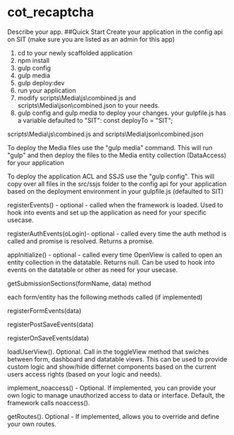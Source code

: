 cot_recaptcha
===========
Describe your app.
##Quick Start
Create your application in the config api on SIT (make sure you are listed as an admin for this app)
1. cd to your newly scaffolded application
1. npm install
1. gulp config
1. gulp media
1. gulp deploy:dev
1. run your application
1. modify scripts\Media\js\combined.js and scripts\Media\json\combined.json to your needs.
1. gulp config and gulp media to deploy your changes.
your gulpfile.js has a variable defaulted to "SIT": const deployTo = "SIT";

scripts\Media\js\combined.js and scripts\Media\json\combined.json

To deploy the Media files use the "gulp media" command. This will run "gulp" and then deploy  the files to the Media entity collection (DataAccess) for your application

To deploy the application ACL and SSJS use the "gulp config". This will copy over all files in the src/ssjs folder to the config api for your application based on the deployment environment in your gulpfile.js (defaulted to SIT) 


registerEvents() - optional - called when the framework is loaded. Used to hook into events and set up the application as need for your specific usecase.

registerAuthEvents(oLogin)- optional - called every time the auth method is called and promise is resolved. Returns a promise.

appInitialize() - optional - called every time OpenView is called to open an entity collection in the datatable. Returns null. Can be used to hook into events on the datatable or other as need for your usecase.

getSubmissionSections(formName, data) method

each form/entity has the following methods called (if implemented)


registerFormEvents(data)

registerPostSaveEvents(data)

registerOnSaveEvents(data)

loadUserView(). Optional. Call in the toggleView method that swiches between form, dashboard and datatable views. This can be used to provide custom logic and show/hide differnet components based on the current users access rights (based on your logic and needs).


implement_noaccess() - Optional. If implemented, you can provide your own logic to manage unauthorized access to data or interface. Default, the framework calls noaccess().


getRoutes(). Optional - If implemented, allows you to override and define your own routes.
